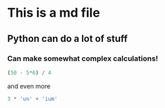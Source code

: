 # This is a md file

## Python can do a lot of stuff

### Can make somewhat complex calculations!

```python
(50 - 5*6) / 4
```

and even more

```python
3 * 'un' + 'ium'
```
